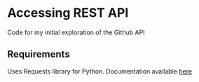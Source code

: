 # Accessing REST API

Code for my initial exploration of the Github API

## Requirements

Uses Requests library for Python. Documentation available [here](https://buildmedia.readthedocs.org/media/pdf/requests/master/requests.pdf)